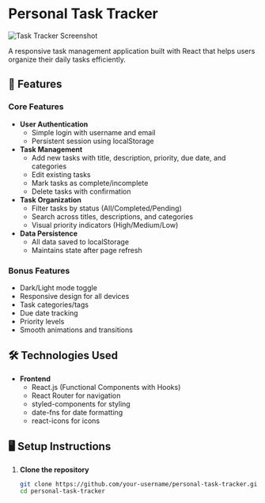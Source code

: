 # Personal Task Tracker

![Task Tracker Screenshot](screenshot.png) <!-- Add your screenshot file -->

A responsive task management application built with React that helps users organize their daily tasks efficiently.

## 🚀 Features

### Core Features
- **User Authentication**
  - Simple login with username and email
  - Persistent session using localStorage
- **Task Management**
  - Add new tasks with title, description, priority, due date, and categories
  - Edit existing tasks
  - Mark tasks as complete/incomplete
  - Delete tasks with confirmation
- **Task Organization**
  - Filter tasks by status (All/Completed/Pending)
  - Search across titles, descriptions, and categories
  - Visual priority indicators (High/Medium/Low)
- **Data Persistence**
  - All data saved to localStorage
  - Maintains state after page refresh

### Bonus Features
- Dark/Light mode toggle
- Responsive design for all devices
- Task categories/tags
- Due date tracking
- Priority levels
- Smooth animations and transitions

## 🛠️ Technologies Used

- **Frontend**
  - React.js (Functional Components with Hooks)
  - React Router for navigation
  - styled-components for styling
  - date-fns for date formatting
  - react-icons for icons

## 🖥️ Setup Instructions

1. **Clone the repository**
   ```bash
   git clone https://github.com/your-username/personal-task-tracker.git
   cd personal-task-tracker
